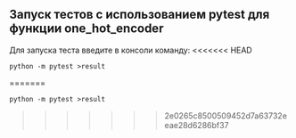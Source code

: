 ## Запуск тестов с использованием pytest для функции one_hot_encoder


Для запуска теста введите в консоли команду:
<<<<<<< HEAD

```
python -m pytest >result
```
=======
```
python -m pytest >result
```
>>>>>>> 2e0265c8500509452d7a63732eeae28d6286bf37
